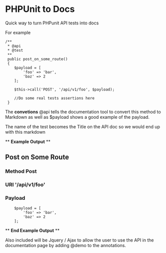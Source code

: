 # PHPUnit to Docs

Quick way to turn PHPunit API tests into docs

For example


~~~
/**
 * @api
 * @test
 **
 public post_on_some_route()
 {
    $payload = [
        'foo' => 'bar',
        'baz' => 2
    ];
    
    $this->call('POST', '/api/v1/foo', $payload);
    
    //Do some real tests assertions here
 }
~~~

The **convetions** @api tells the documentation tool to convert this method to Markdown as well as $payload
shows a good example of the payload.

The name of the test becomes the Title on the API doc so we would end up with this markdown 

** **Example Output** **

## Post on Some Route

### Method Post 

### URI '/api/v1/foo'

### Payload

~~~
    $payload = [
        'foo' => 'bar',
        'baz' => 2
    ];
~~~

** **End Example Output** **

Also included will be Jquery / Ajax to allow the user to use the API in the documentation page by adding @demo to the 
annotations.





